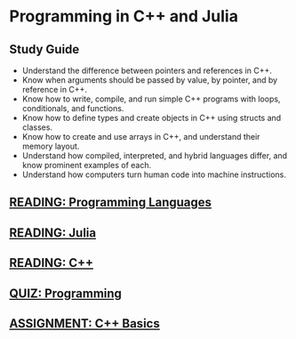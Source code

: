---
---

# Programming in C++ and Julia

## Study Guide

- Understand the difference between pointers and references in C++.
- Know when arguments should be passed by value, by pointer, and by reference in C++.
- Know how to write, compile, and run simple C++ programs with loops, conditionals, and functions.
- Know how to define types and create objects in C++ using structs and classes.
- Know how to create and use arrays in C++, and understand their memory layout.
- Understand how compiled, interpreted, and hybrid languages differ, and know prominent examples of each.
- Understand how computers turn human code into machine instructions.

## [READING: Programming Languages](../readings/programming-languages.md)

## [READING: Julia](../readings/julia.md)

## [READING: C++](../readings/cpp.md)

## [QUIZ: Programming](../quizzes/programming-languages.md)

## [ASSIGNMENT: C++ Basics](../assignments/1.md)